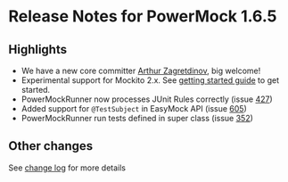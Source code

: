 # Release Notes for PowerMock 1.6.5 #

## Highlights ##
  * We have a new core committer [Arthur Zagretdinov](https://github.com/thekingnothing), big welcome!
  * Experimental support for Mockito 2.x. See [getting started guide](https://github.com/jayway/powermock/wiki/GettingStarted) to get started.
  * PowerMockRunner now processes JUnit Rules correctly (issue [427](https://github.com/jayway/powermock/issues/427))
  * Added support for `@TestSubject` in EasyMock API (issue [605](https://github.com/jayway/powermock/issues/605))
  * PowerMockRunner run tests defined in super class (issue [352](https://github.com/jayway/powermock/issues/352))

## Other changes ##
See [change log](https://raw.githubusercontent.com/jayway/powermock/master/changelog.txt) for more details